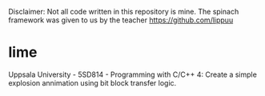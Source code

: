 Disclaimer: Not all code written in this repository is mine. The spinach framework was given to us by the teacher https://github.com/lippuu
# lime
Uppsala University - 5SD814 - Programming with C/C++ 4: Create a simple explosion annimation using bit block transfer logic.
